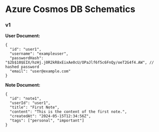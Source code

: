 # Azure Cosmos DB Schematics

### v1
**User Document:**
```
{
  "id": "user1",
  "username": "exampleuser",
  "passwordHash": "$2b$10$EIX/hzHj.j0R2kR8xEixAe0cU/OPaJlf6f5c6FnQy/oeT2G4f4.AW", // hashed password
  "email": "user@example.com"
}
```

**Note Document:**
```
{
  "id": "note1",
  "userId": "user1",
  "title": "First Note",
  "content": "This is the content of the first note.",
  "createdAt": "2024-05-15T12:34:56Z",
  "tags": ["personal", "important"]
}
```
